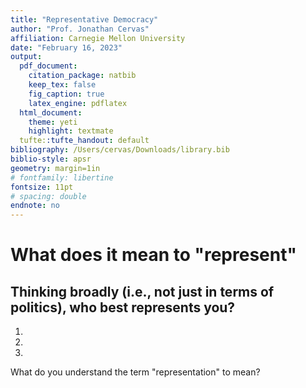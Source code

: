 ```yaml
---
title: "Representative Democracy"
author: "Prof. Jonathan Cervas"
affiliation: Carnegie Mellon University
date: "February 16, 2023"
output: 
  pdf_document:
    citation_package: natbib
    keep_tex: false
    fig_caption: true
    latex_engine: pdflatex
  html_document:
    theme: yeti
    highlight: textmate
  tufte::tufte_handout: default
bibliography: /Users/cervas/Downloads/library.bib
biblio-style: apsr
geometry: margin=1in
# fontfamily: libertine
fontsize: 11pt
# spacing: double
endnote: no
---
```




# What does it mean to "represent"

## Thinking broadly (i.e., not just in terms of politics), who best represents you?

1. 	

2. 	

3. 	

What do you understand the term "representation" to mean?




